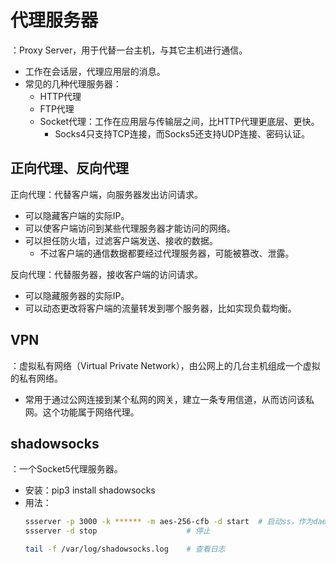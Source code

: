 # 代理服务器

：Proxy Server，用于代替一台主机，与其它主机进行通信。
- 工作在会话层，代理应用层的消息。
- 常见的几种代理服务器：
  - HTTP代理
  - FTP代理
  - Socket代理：工作在应用层与传输层之间，比HTTP代理更底层、更快。
    - Socks4只支持TCP连接，而Socks5还支持UDP连接、密码认证。

## 正向代理、反向代理

正向代理：代替客户端，向服务器发出访问请求。
- 可以隐藏客户端的实际IP。
- 可以使客户端访问到某些代理服务器才能访问的网络。
- 可以担任防火墙，过滤客户端发送、接收的数据。
  - 不过客户端的通信数据都要经过代理服务器，可能被篡改、泄露。

反向代理：代替服务器，接收客户端的访问请求。
- 可以隐藏服务器的实际IP。
- 可以动态更改将客户端的流量转发到哪个服务器，比如实现负载均衡。

## VPN

：虚拟私有网络（Virtual Private Network），由公网上的几台主机组成一个虚拟的私有网络。
- 常用于通过公网连接到某个私网的网关，建立一条专用信道，从而访问该私网。这个功能属于网络代理。

## shadowsocks

：一个Socket5代理服务器。
- 安装：pip3 install shadowsocks
- 用法：
    ```sh
    ssserver -p 3000 -k ****** -m aes-256-cfb -d start  # 启动ss，作为daemon进程运行
    ssserver -d stop                    # 停止

    tail -f /var/log/shadowsocks.log    # 查看日志
    ```
